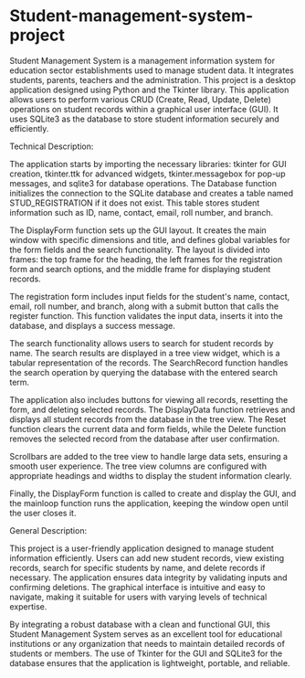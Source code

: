# Student-management-system-project
 Student  Management System  is a management information system for education sector establishments used to manage student data. It integrates students, parents, teachers and the administration. This project is a desktop application designed using Python and the Tkinter library. This application allows users to perform various CRUD (Create, Read, Update, Delete) operations on student records within a graphical user interface (GUI). It uses SQLite3 as the database to store student information securely and efficiently.

Technical Description:

The application starts by importing the necessary libraries: tkinter for GUI creation, tkinter.ttk for advanced widgets, tkinter.messagebox for pop-up messages, and sqlite3 for database operations. The Database function initializes the connection to the SQLite database and creates a table named STUD_REGISTRATION if it does not exist. This table stores student information such as ID, name, contact, email, roll number, and branch.

The DisplayForm function sets up the GUI layout. It creates the main window with specific dimensions and title, and defines global variables for the form fields and the search functionality. The layout is divided into frames: the top frame for the heading, the left frames for the registration form and search options, and the middle frame for displaying student records.

The registration form includes input fields for the student's name, contact, email, roll number, and branch, along with a submit button that calls the register function. This function validates the input data, inserts it into the database, and displays a success message.

The search functionality allows users to search for student records by name. The search results are displayed in a tree view widget, which is a tabular representation of the records. The SearchRecord function handles the search operation by querying the database with the entered search term.

The application also includes buttons for viewing all records, resetting the form, and deleting selected records. The DisplayData function retrieves and displays all student records from the database in the tree view. The Reset function clears the current data and form fields, while the Delete function removes the selected record from the database after user confirmation.

Scrollbars are added to the tree view to handle large data sets, ensuring a smooth user experience. The tree view columns are configured with appropriate headings and widths to display the student information clearly.

Finally, the DisplayForm function is called to create and display the GUI, and the mainloop function runs the application, keeping the window open until the user closes it.

General Description:

This project is a user-friendly application designed to manage student information efficiently. Users can add new student records, view existing records, search for specific students by name, and delete records if necessary. The application ensures data integrity by validating inputs and confirming deletions. The graphical interface is intuitive and easy to navigate, making it suitable for users with varying levels of technical expertise.

By integrating a robust database with a clean and functional GUI, this Student Management System serves as an excellent tool for educational institutions or any organization that needs to maintain detailed records of students or members. The use of Tkinter for the GUI and SQLite3 for the database ensures that the application is lightweight, portable, and reliable.













